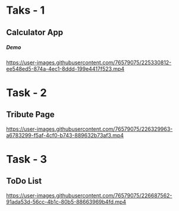 # Taks - 1
## Calculator App

##### Demo 
https://user-images.githubusercontent.com/76579075/225330812-ee548ed5-874a-4ec1-8ddd-199e4417f523.mp4

# Task - 2
## Tribute Page
https://user-images.githubusercontent.com/76579075/226329963-a6783299-f5af-4cf0-b743-889632b73af3.mp4

# Task - 3
## ToDo List
https://user-images.githubusercontent.com/76579075/226687562-91ada53d-56cc-4b1c-80b5-88663969b4fd.mp4

